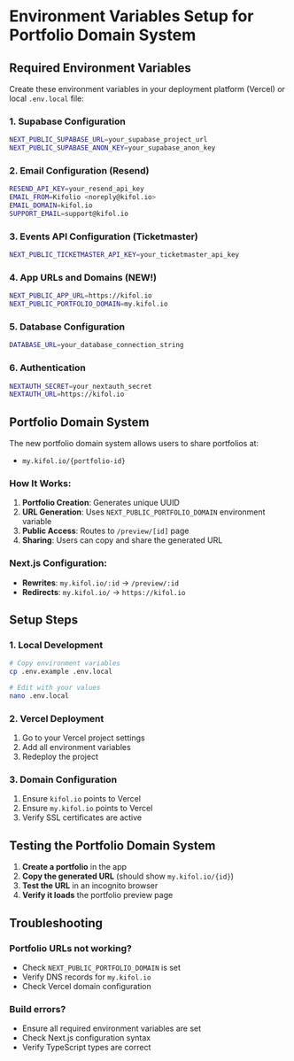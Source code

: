 # Environment Variables Setup for Portfolio Domain System

## Required Environment Variables

Create these environment variables in your deployment platform (Vercel) or local `.env.local` file:

### 1. Supabase Configuration
```bash
NEXT_PUBLIC_SUPABASE_URL=your_supabase_project_url
NEXT_PUBLIC_SUPABASE_ANON_KEY=your_supabase_anon_key
```

### 2. Email Configuration (Resend)
```bash
RESEND_API_KEY=your_resend_api_key
EMAIL_FROM=Kifolio <noreply@kifol.io>
EMAIL_DOMAIN=kifol.io
SUPPORT_EMAIL=support@kifol.io
```

### 3. Events API Configuration (Ticketmaster)
```bash
NEXT_PUBLIC_TICKETMASTER_API_KEY=your_ticketmaster_api_key
```

### 4. App URLs and Domains (NEW!)
```bash
NEXT_PUBLIC_APP_URL=https://kifol.io
NEXT_PUBLIC_PORTFOLIO_DOMAIN=my.kifol.io
```

### 5. Database Configuration
```bash
DATABASE_URL=your_database_connection_string
```

### 6. Authentication
```bash
NEXTAUTH_SECRET=your_nextauth_secret
NEXTAUTH_URL=https://kifol.io
```

## Portfolio Domain System

The new portfolio domain system allows users to share portfolios at:
- `my.kifol.io/{portfolio-id}`

### How It Works:
1. **Portfolio Creation**: Generates unique UUID
2. **URL Generation**: Uses `NEXT_PUBLIC_PORTFOLIO_DOMAIN` environment variable
3. **Public Access**: Routes to `/preview/[id]` page
4. **Sharing**: Users can copy and share the generated URL

### Next.js Configuration:
- **Rewrites**: `my.kifol.io/:id` → `/preview/:id`
- **Redirects**: `my.kifol.io/` → `https://kifol.io`

## Setup Steps

### 1. Local Development
```bash
# Copy environment variables
cp .env.example .env.local

# Edit with your values
nano .env.local
```

### 2. Vercel Deployment
1. Go to your Vercel project settings
2. Add all environment variables
3. Redeploy the project

### 3. Domain Configuration
1. Ensure `kifol.io` points to Vercel
2. Ensure `my.kifol.io` points to Vercel
3. Verify SSL certificates are active

## Testing the Portfolio Domain System

1. **Create a portfolio** in the app
2. **Copy the generated URL** (should show `my.kifol.io/{id}`)
3. **Test the URL** in an incognito browser
4. **Verify it loads** the portfolio preview page

## Troubleshooting

### Portfolio URLs not working?
- Check `NEXT_PUBLIC_PORTFOLIO_DOMAIN` is set
- Verify DNS records for `my.kifol.io`
- Check Vercel domain configuration

### Build errors?
- Ensure all required environment variables are set
- Check Next.js configuration syntax
- Verify TypeScript types are correct
